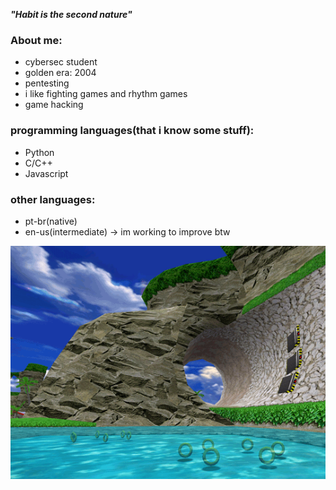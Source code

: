 ***"Habit is the second nature"***

### About me:
- cybersec student 
- golden era: 2004
- pentesting
- i like fighting games and rhythm games
- game hacking

### programming languages(that i know some stuff):
- Python
- C/C++
- Javascript

### other languages:
- pt-br(native)
- en-us(intermediate) -> im working to improve btw

![dnb](sonic_adventure.gif)


